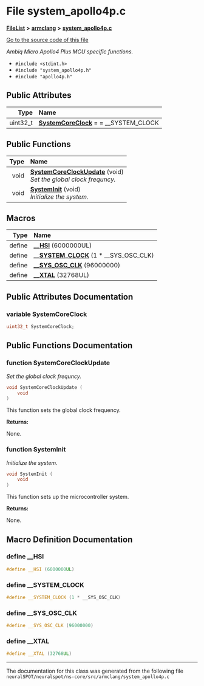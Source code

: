 

# File system\_apollo4p.c



[**FileList**](files.md) **>** [**armclang**](dir_2202e181cb244b86d6f52412849515e1.md) **>** [**system\_apollo4p.c**](system__apollo4p_8c.md)

[Go to the source code of this file](system__apollo4p_8c_source.md)

_Ambiq Micro Apollo4 Plus MCU specific functions._ 

* `#include <stdint.h>`
* `#include "system_apollo4p.h"`
* `#include "apollo4p.h"`





















## Public Attributes

| Type | Name |
| ---: | :--- |
|  uint32\_t | [**SystemCoreClock**](#variable-systemcoreclock)   = = \_\_SYSTEM\_CLOCK<br> |
















## Public Functions

| Type | Name |
| ---: | :--- |
|  void | [**SystemCoreClockUpdate**](#function-systemcoreclockupdate) (void) <br>_Set the global clock frequncy._  |
|  void | [**SystemInit**](#function-systeminit) (void) <br>_Initialize the system._  |



























## Macros

| Type | Name |
| ---: | :--- |
| define  | [**\_\_HSI**](system__apollo4p_8c.md#define-__hsi)  (6000000UL)<br> |
| define  | [**\_\_SYSTEM\_CLOCK**](system__apollo4p_8c.md#define-__system_clock)  (1 \* \_\_SYS\_OSC\_CLK)<br> |
| define  | [**\_\_SYS\_OSC\_CLK**](system__apollo4p_8c.md#define-__sys_osc_clk)  (96000000)<br> |
| define  | [**\_\_XTAL**](system__apollo4p_8c.md#define-__xtal)  (32768UL)<br> |

## Public Attributes Documentation




### variable SystemCoreClock 

```C++
uint32_t SystemCoreClock;
```



## Public Functions Documentation




### function SystemCoreClockUpdate 

_Set the global clock frequncy._ 
```C++
void SystemCoreClockUpdate (
    void
) 
```



This function sets the global clock frequency.




**Returns:**

None. 





        



### function SystemInit 

_Initialize the system._ 
```C++
void SystemInit (
    void
) 
```



This function sets up the microcontroller system.




**Returns:**

None. 





        
## Macro Definition Documentation





### define \_\_HSI 

```C++
#define __HSI (6000000UL)
```






### define \_\_SYSTEM\_CLOCK 

```C++
#define __SYSTEM_CLOCK (1 * __SYS_OSC_CLK)
```






### define \_\_SYS\_OSC\_CLK 

```C++
#define __SYS_OSC_CLK (96000000)
```






### define \_\_XTAL 

```C++
#define __XTAL (32768UL)
```




------------------------------
The documentation for this class was generated from the following file `neuralSPOT/neuralspot/ns-core/src/armclang/system_apollo4p.c`

